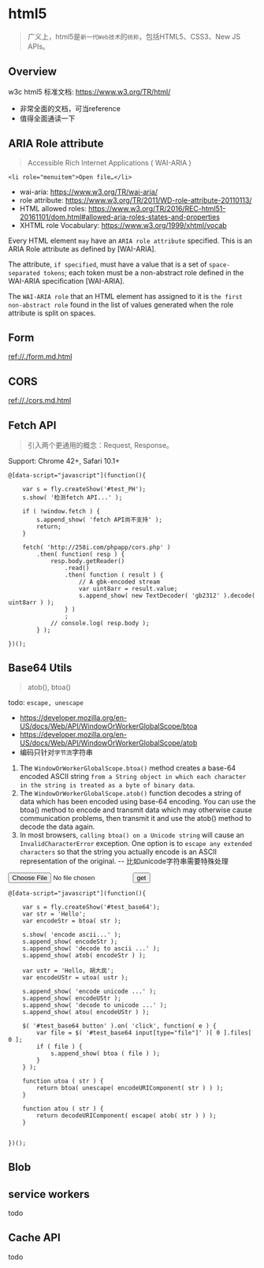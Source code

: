 # html5

> 广义上，html5是`新一代Web技术`的`统称`，包括HTML5、CSS3、New JS APIs。


<style type="text/css">
@import "http://258i.com/static/bower_components/snippets/css/mp/style.css";
</style>
<script src="http://258i.com/static/bower_components/snippets/js/mp/fly.js"></script>


## Overview

w3c html5 标准文档: <https://www.w3.org/TR/html/>

* 非常全面的文档，可当reference
* 值得全面通读一下


## ARIA Role attribute

> Accessible Rich Internet Applications ( WAI-ARIA )

    <li role="menuitem">Open file…</li>

* wai-aria: <https://www.w3.org/TR/wai-aria/>
* role attribute: <https://www.w3.org/TR/2011/WD-role-attribute-20110113/>
* HTML allowed roles: <https://www.w3.org/TR/2016/REC-html51-20161101/dom.html#allowed-aria-roles-states-and-properties>
* XHTML role Vocabulary: <https://www.w3.org/1999/xhtml/vocab>

Every HTML element `may` have an `ARIA role attribute` specified. This is an ARIA Role attribute as defined by [WAI-ARIA].

The attribute, `if specified`, must have a value that is a set of `space-separated tokens`; each token must be a non-abstract role defined in the WAI-ARIA specification [WAI-ARIA].

The `WAI-ARIA role` that an HTML element has assigned to it is `the first non-abstract role` found in the list of values generated when the role attribute is split on spaces.



## Form

<ref://./form.md.html>


## CORS 

<ref://./cors.md.html>


## Fetch API

> 引入两个更通用的概念：Request, Response。

Support: Chrome 42+, Safari 10.1+

<div id="test_PH" class="test">
<div class="test-container">

    @[data-script="javascript"](function(){

        var s = fly.createShow('#test_PH');
        s.show( '检测fetch API...' );

        if ( !window.fetch ) {
            s.append_show( 'fetch API尚不支持' );
            return;
        }

        fetch( 'http://258i.com/phpapp/cors.php' )
            .then( function( resp ) {
                resp.body.getReader()
                    .read()
                    .then( function ( result ) {
                        // A gbk-encoded stream
                        var uint8arr = result.value;
                        s.append_show( new TextDecoder( 'gb2312' ).decode( uint8arr ) );
                    } )
                    ;
                // console.log( resp.body );
            } );

    })();

</div>
<div class="test-console"></div>
<div class="test-panel">
</div>
</div>





## Base64 Utils

> atob(), btoa()

todo: `escape, unescape`

* <https://developer.mozilla.org/en-US/docs/Web/API/WindowOrWorkerGlobalScope/btoa>
* <https://developer.mozilla.org/en-US/docs/Web/API/WindowOrWorkerGlobalScope/atob>
* 编码只针对`字节流`字符串

1. The `WindowOrWorkerGlobalScope.btoa()` method creates a base-64 encoded ASCII string `from a String object in which each character in the string is treated as a byte of binary data`.
2. The `WindowOrWorkerGlobalScope.atob()` function decodes a string of data which has been encoded using base-64 encoding. You can use the btoa() method to encode and transmit data which may otherwise cause communication problems, then transmit it and use the atob() method to decode the data again.
3. In most browsers, `calling btoa() on a Unicode string` will cause an `InvalidCharacterError` exception. One option is to `escape any extended characters` so that the string you actually encode is an ASCII representation of the original. -- 比如unicode字符串需要特殊处理


<div id="test_base64" class="test">
<div class="test-container">
<input type="file"><button>get</button>

    @[data-script="javascript"](function(){

        var s = fly.createShow('#test_base64');
        var str = 'Hello';
        var encodeStr = btoa( str );

        s.show( 'encode ascii...' );
        s.append_show( encodeStr );
        s.append_show( 'decode to ascii ...' );
        s.append_show( atob( encodeStr ) );

        var ustr = 'Hello, 胡大民';
        var encodeUStr = utoa( ustr );

        s.append_show( 'encode unicode ...' );
        s.append_show( encodeUStr );
        s.append_show( 'decode to unicode ...' );
        s.append_show( atou( encodeUStr ) );

        $( '#test_base64 button' ).on( 'click', function( e ) {
            var file = $( '#test_base64 input[type="file"]' )[ 0 ].files[ 0 ];
            if ( file ) {
                s.append_show( btoa ( file ) );
            }
        } );

        function utoa ( str ) {
            return btoa( unescape( encodeURIComponent( str ) ) );
        }

        function atou ( str ) {
            return decodeURIComponent( escape( atob( str ) ) );
        }


    })();

</div>
<div class="test-console"></div>
<div class="test-panel">
</div>
</div>





## Blob





## service workers
todo



## Cache API
todo

